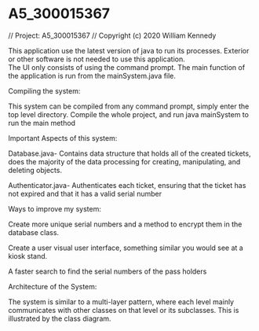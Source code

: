 # A5_300015367
// Project: A5_300015367
// Copyright (c) 2020 William Kennedy

This application use the latest version of java to run its processes.
Exterior or other software is not needed to use this application.  
The UI only consists of using the command prompt.  The main function of the
application is run from the mainSystem.java file.


Compiling the system:

  This system can be compiled from any command prompt, simply enter the top level
  directory.  Compile the whole project, and run java mainSystem to run the
  main method


Important Aspects of this system:

  Database.java- Contains data structure that holds all of the created tickets,
    does the majority of the data processing for creating, manipulating, and
    deleting objects.

  Authenticator.java- Authenticates each ticket, ensuring that the ticket has
    not expired and that it has a valid serial number


Ways to improve my system:

  Create more unique serial numbers and a method to encrypt them in the
  database class.

  Create a user visual user interface, something similar you would see at a
  kiosk stand.

  A faster search to find the serial numbers of the pass holders


Architecture of the System:

  The system is similar to a multi-layer pattern, where each level mainly communicates
  with other classes on that level or its subclasses.  This is illustrated by
  the class diagram.
